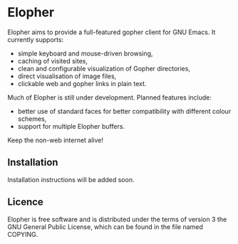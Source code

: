 # Elopher

Elopher aims to provide a full-featured gopher client for GNU Emacs.
It currently supports:
- simple keyboard and mouse-driven browsing,
- caching of visited sites,
- clean and configurable visualization of Gopher directories,
- direct visualisation of image files,
- clickable web and gopher links in plain text.

Much of Elopher is still under development.  Planned features include:
- better use of standard faces for better compatibility with different
  colour schemes,
- support for multiple Elopher buffers.

Keep the non-web internet alive!

## Installation

Installation instructions will be added soon.

## Licence

Elopher is free software and is distributed under the terms of version
3 the GNU General Public License, which can be found in the file named
COPYING.
